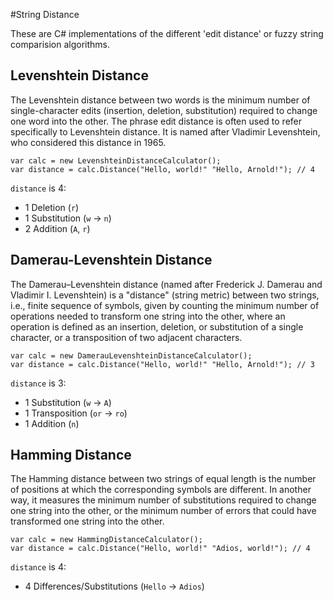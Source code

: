 #String Distance

These are C# implementations of the different 'edit distance' or fuzzy string comparision algorithms.

## Levenshtein Distance
The Levenshtein distance between two words is the minimum number of single-character edits (insertion, deletion, substitution) required to change one word into the other. The phrase edit distance is often used to refer specifically to Levenshtein distance. It is named after Vladimir Levenshtein, who considered this distance in 1965.

    var calc = new LevenshteinDistanceCalculator();
    var distance = calc.Distance("Hello, world!" "Hello, Arnold!"); // 4
        
`distance` is 4:
- 1 Deletion (`r`)
- 1 Substitution (`w` -> `n`)
- 2 Addition (`A`, `r`)

## Damerau-Levenshtein Distance
The Damerau–Levenshtein distance (named after Frederick J. Damerau and Vladimir I. Levenshtein) is a "distance" (string metric) between two strings, i.e., finite sequence of symbols, given by counting the minimum number of operations needed to transform one string into the other, where an operation is defined as an insertion, deletion, or substitution of a single character, or a transposition of two adjacent characters.

    var calc = new DamerauLevenshteinDistanceCalculator();
    var distance = calc.Distance("Hello, world!" "Hello, Arnold!"); // 3
        
`distance` is 3:
- 1 Substitution (`w` -> `A`)
- 1 Transposition (`or` -> `ro`)
- 1 Addition (`n`)


## Hamming Distance
The Hamming distance between two strings of equal length is the number of positions at which the corresponding symbols are different. In another way, it measures the minimum number of substitutions required to change one string into the other, or the minimum number of errors that could have transformed one string into the other.

    var calc = new HammingDistanceCalculator();
    var distance = calc.Distance("Hello, world!" "Adios, world!"); // 4
        
`distance` is 4:
- 4 Differences/Substitutions (`Hello` -> `Adios`)
